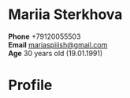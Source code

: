 # Mariia Sterkhova #  

**Phone** +79120055503  
**Email** mariaspiiish@gmail.com  
**Age** 30 years old (19.01.1991)  
# Profile #  
